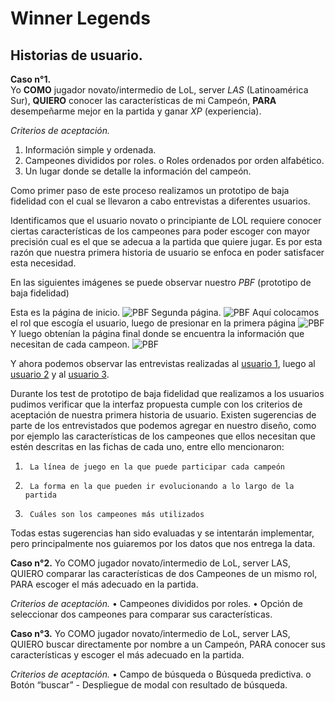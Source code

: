 # **Winner Legends**


## **Historias de usuario.**

**Caso n°1.** <br>
Yo **COMO** jugador novato/intermedio de LoL, server *LAS* (Latinoamérica Sur), **QUIERO** conocer las características de mi Campeón, **PARA** desempeñarme mejor en la partida y ganar *XP* (experiencia). 

_Criterios de aceptación._
1.  Información simple y ordenada.
2.  Campeones divididos por roles.
    o	Roles ordenados por orden alfabético.
3.  Un lugar donde se detalle la información del campeón.

Como primer paso de este proceso realizamos un prototipo de baja fidelidad con el cual se llevaron a cabo entrevistas a diferentes usuarios.

Identificamos que el usuario novato o principiante de LOL requiere conocer ciertas características de los campeones para poder escoger con mayor precisión cual es el que se adecua a la partida que quiere jugar. Es por esta razón que nuestra primera historia de usuario se enfoca en poder satisfacer esta necesidad.

En las siguientes imágenes se puede observar nuestro _PBF_ (prototipo de baja fidelidad)

Esta es la página de inicio.
![PBF](img/PBF1.1.png)
Segunda página.
![PBF](img/PBF1.2.png)
Aquí colocamos el rol que escogía el usuario, luego de presionar en la primera página
![PBF](img/PBF1.4.png)
Y luego obtenían la página final donde se encuentra la información que necesitan de cada campeon.
![PBF](img/PBF1.3.png)


Y ahora podemos observar las entrevistas realizadas al [usuario 1](https://www.youtube.com/watch?v=RjAXF70T8EM&feature=youtu.be), luego al [usuario 2](https://www.youtube.com/watch?v=-JPRpwIC0D8&feature=youtu.be) y al [usuario 3](https://www.youtube.com/watch?v=soch-PYCv4k&feature=youtu.be).


Durante los test de prototipo de baja fidelidad que realizamos a los usuarios  pudimos verificar que la interfaz propuesta cumple con los criterios de aceptación de nuestra primera historia de usuario. Existen sugerencias de parte de los entrevistados que podemos agregar en nuestro diseño, como por ejemplo las características de los campeones que ellos necesitan que estén descritas en las fichas de cada uno, entre ello mencionaron:

1.      La línea de juego en la que puede participar cada campeón

2.      La forma en la que pueden ir evolucionando a lo largo de la partida

3.      Cuáles son los campeones más utilizados

Todas estas sugerencias han sido evaluadas y se intentarán implementar, pero principalmente nos guiaremos por los datos que nos entrega la data.

**Caso n°2.**
Yo COMO jugador novato/intermedio de LoL, server LAS, QUIERO comparar las características de dos Campeones de un mismo rol, PARA escoger el más adecuado en la partida. 

_Criterios de aceptación._
•	Campeones divididos por roles.
•	Opción de seleccionar dos campeones para comparar sus características.

**Caso n°3.**
Yo COMO jugador novato/intermedio de LoL, server LAS, QUIERO buscar directamente por nombre a un Campeón, PARA conocer sus características y escoger el más adecuado en la partida. 

_Criterios de aceptación._
•	Campo de búsqueda
    o	Búsqueda predictiva.
    o	Botón “buscar”
        -	Despliegue de modal con resultado de búsqueda.



